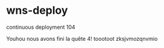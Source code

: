 # wns-deploy

continuous deployment 104

Youhou nous avons fini la quête 4!
toootoot
zksjvmozqnvmio
